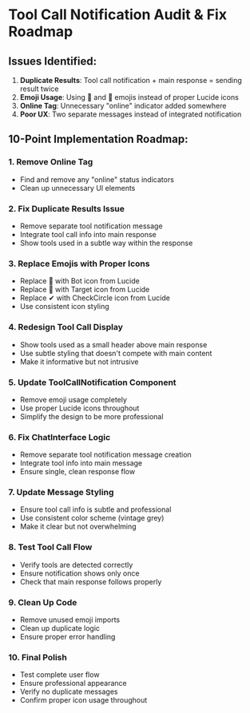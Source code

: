 # Tool Call Notification Audit & Fix Roadmap

## Issues Identified:
1. **Duplicate Results**: Tool call notification + main response = sending result twice
2. **Emoji Usage**: Using 🤖 and 🎯 emojis instead of proper Lucide icons
3. **Online Tag**: Unnecessary "online" indicator added somewhere
4. **Poor UX**: Two separate messages instead of integrated notification

## 10-Point Implementation Roadmap:

### 1. **Remove Online Tag**
- Find and remove any "online" status indicators
- Clean up unnecessary UI elements

### 2. **Fix Duplicate Results Issue**
- Remove separate tool notification message
- Integrate tool call info into main response
- Show tools used in a subtle way within the response

### 3. **Replace Emojis with Proper Icons**
- Replace 🤖 with Bot icon from Lucide
- Replace 🎯 with Target icon from Lucide
- Replace ✔ with CheckCircle icon from Lucide
- Use consistent icon styling

### 4. **Redesign Tool Call Display**
- Show tools used as a small header above main response
- Use subtle styling that doesn't compete with main content
- Make it informative but not intrusive

### 5. **Update ToolCallNotification Component**
- Remove emoji usage completely
- Use proper Lucide icons throughout
- Simplify the design to be more professional

### 6. **Fix ChatInterface Logic**
- Remove separate tool notification message creation
- Integrate tool info into main message
- Ensure single, clean response flow

### 7. **Update Message Styling**
- Ensure tool call info is subtle and professional
- Use consistent color scheme (vintage grey)
- Make it clear but not overwhelming

### 8. **Test Tool Call Flow**
- Verify tools are detected correctly
- Ensure notification shows only once
- Check that main response follows properly

### 9. **Clean Up Code**
- Remove unused emoji imports
- Clean up duplicate logic
- Ensure proper error handling

### 10. **Final Polish**
- Test complete user flow
- Ensure professional appearance
- Verify no duplicate messages
- Confirm proper icon usage throughout
